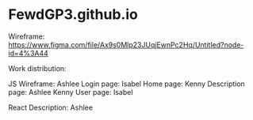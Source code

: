 # FewdGP3.github.io

Wireframe:
https://www.figma.com/file/Ax9s0Mlp23JUqjEwnPc2Hq/Untitled?node-id=4%3A44

Work distribution: 

JS
Wireframe: Ashlee
Login page: Isabel
Home page: Kenny
Description page: Ashlee Kenny
User page: Isabel 

React
Description: Ashlee
